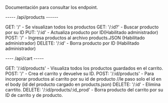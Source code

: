  Documentación para consultar los endpoint. 

-----  /api/products  ------

GET: '/' - Se visualizan todos los productos
GET: '/:id?' - Buscar producto por su ID
PUT: '/:id' - Actualiza producto por ID(Habilitado administrador)
POST: '/' - Ingresa productos al archivo products.JSON (Habilitado administrador)
DELETE: '/:id' - Borra producto por ID (Habilitado administrador)

----  /api/cart  -----

GET: '/:id/products' - Visualiza todos los productos guardados en el carrito.
POST: '/' - Crea el carrito y devuelve su ID.
POST: '/:id/products' - Para incorporar productos al carrito por su id de producto
//le paso solo el id en el body (id del producto cargado en products.json)
DELETE: '/:id' - Elimina carrtito.
DELETE: '/:id/products/:id_prod' - Borra producto del carrito por su ID de carrito y de producto.

